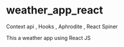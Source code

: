 # weather_app_react
Context api , Hooks , Aphrodite , React Spiner

This a weather app using React JS 
